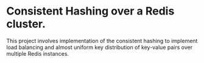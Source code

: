 # Consistent Hashing over a Redis cluster.

This project involves implementation of the consistent hashing to implement load balancing and almost uniform key distribution of key-value pairs over multiple Redis instances.

